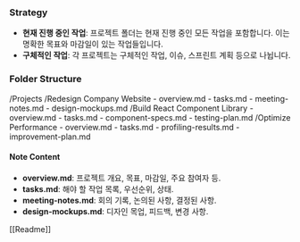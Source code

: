 ### Strategy
- **현재 진행 중인 작업**: 프로젝트 폴더는 현재 진행 중인 모든 작업을 포함합니다. 이는 명확한 목표와 마감일이 있는 작업들입니다.
- **구체적인 작업**: 각 프로젝트는 구체적인 작업, 이슈, 스프린트 계획 등으로 나뉩니다.
### Folder Structure
/Projects
  /Redesign Company Website
	- overview.md
    - tasks.md
    - meeting-notes.md
    - design-mockups.md
  /Build React Component Library
    - overview.md
    - tasks.md
    - component-specs.md
    - testing-plan.md
  /Optimize Performance
    - overview.md
    - tasks.md
    - profiling-results.md
    - improvement-plan.md

#### Note Content
- **overview.md**: 프로젝트 개요, 목표, 마감일, 주요 참여자 등.
- **tasks.md**: 해야 할 작업 목록, 우선순위, 상태.
- **meeting-notes.md**: 회의 기록, 논의된 사항, 결정된 사항.
- **design-mockups.md**: 디자인 목업, 피드백, 변경 사항.

[[Readme]]


